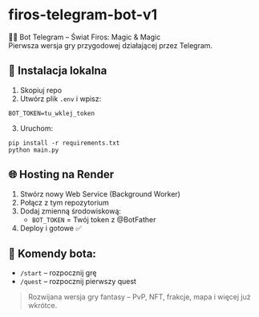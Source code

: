 # firos-telegram-bot-v1

🧙‍♂️ Bot Telegram – Świat Firos: Magic & Magic  
Pierwsza wersja gry przygodowej działającej przez Telegram.

## 🔧 Instalacja lokalna
1. Skopiuj repo
2. Utwórz plik `.env` i wpisz:
```
BOT_TOKEN=tu_wklej_token
```
3. Uruchom:
```
pip install -r requirements.txt
python main.py
```

## 🌐 Hosting na Render
1. Stwórz nowy Web Service (Background Worker)
2. Połącz z tym repozytorium
3. Dodaj zmienną środowiskową:
   - `BOT_TOKEN` = Twój token z @BotFather
4. Deploy i gotowe ✅

## 🔮 Komendy bota:
- `/start` – rozpocznij grę
- `/quest` – rozpocznij pierwszy quest

> Rozwijana wersja gry fantasy – PvP, NFT, frakcje, mapa i więcej już wkrótce.
